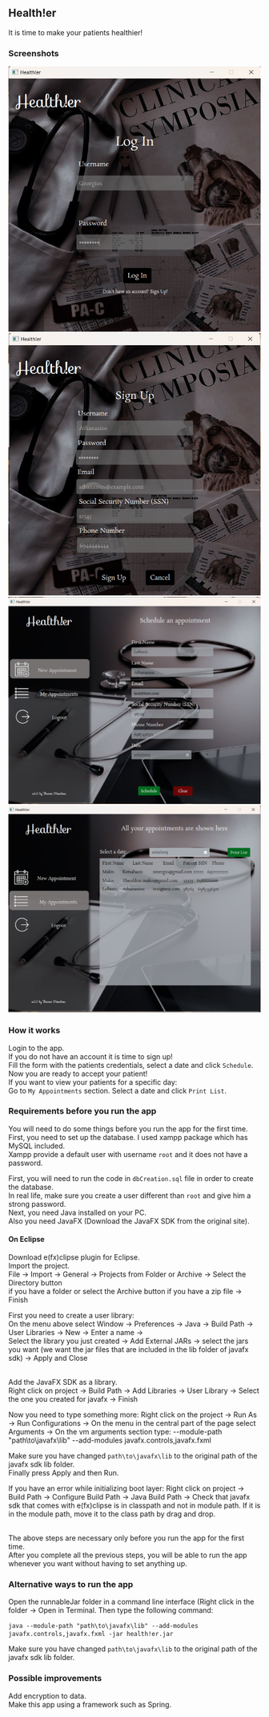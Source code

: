 ## Health!er
It is time to make your patients healthier! <br>

### Screenshots
![Login](screenshots/login.png)
![Sign Up](screenshots/signup.png)
![New Appointment](screenshots/newappointment.png)
![My Appointments](screenshots/myappointments.png)

### How it works
Login to the app. <br>
If you do not have an account it is time to sign up! <br>
Fill the form with the patients credentials, select a date and click ```Schedule```. <br>
Now you are ready to accept your patient! <br>
If you want to view your patients for a specific day: <br>
Go to ```My Appointments``` section. Select a date and click ```Print List```. <br>

### Requirements before you run the app
You will need to do some things before you run the app for the first time. <br>
First, you need to set up the database. I used xampp package which has MySQL included. <br>
Xampp provide a default user with username ```root``` and it does not have a password. <br>

First, you will need to run the code in ```dbCreation.sql``` file in order to create the database.<br>
In real life, make sure you create a user different than ```root``` and give him a strong password.<br>
Next, you need Java installed on your PC. <br>
Also you need JavaFX (Download the JavaFX SDK from the original site). <br>

#### On Eclipse
Download e(fx)clipse plugin for Eclipse. <br>
Import the project. <br>
File -> Import -> General -> Projects from Folder or Archive -> Select the Directory button <br>
if you have a folder or select the Archive button if you have a zip file -> Finish <br>

First you need to create a user library: <br>
On the menu above select Window -> Preferences -> Java -> Build Path -> User Libraries -> New -> Enter a name -> <br>
Select the library you just created -> Add External JARs -> select the jars you want (we want the jar files that are included in the lib folder of javafx sdk) -> Apply and Close <br><br>

Add the JavaFX SDK as a library. <br>
Right click on project -> Build Path -> Add Libraries -> User Library -> Select the one you created for javafx -> Finish <br>

Now you need to type something more: 
Right click on the project -> Run As -> Run Configurations -> On the menu in the central part of the page select Arguments -> On the vm arguments section type: 
--module-path "path\to\javafx\lib" --add-modules javafx.controls,javafx.fxml <br>

Make sure you have changed ```path\to\javafx\lib``` to the original path of the javafx sdk lib folder. <br>
Finally press Apply and then Run. <br>

If you have an error while initializing boot layer:
Right click on project -> Build Path -> Configure Build Path -> Java Build Path -> Check that javafx sdk that comes with e(fx)clipse is in classpath and not in module path. If it is in the module path, move it to the class path by drag and drop. <br><br>

The above steps are necessary only before you run the app for the first time. <br>
After you complete all the previous steps, you will be able to run the app whenever you want without having to set anything up. <br>

### Alternative ways to run the app
Open the runnableJar folder in a command line interface (Right click in the folder -> Open in Terminal. Then type the following command: <br>

```
java --module-path "path\to\javafx\lib" --add-modules javafx.controls,javafx.fxml -jar health!er.jar
```

Make sure you have changed ```path\to\javafx\lib``` to the original path of the javafx sdk lib folder. <br>

### Possible improvements
Add encryption to data. <br>
Make this app using a framework such as Spring. <br>

